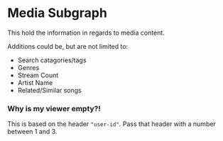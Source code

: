 # Media Subgraph

This hold the information in regards to media content.

Additions could be, but are not limited to:

- Search catagories/tags
- Genres
- Stream Count
- Artist Name
- Related/Similar songs

### Why is my viewer empty?!

This is based on the header `"user-id"`. Pass that header with a number between 1 and 3.
